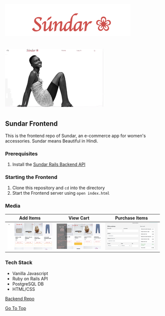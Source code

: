 ![title](./assets/Sundar_Title.png)
# 
![search](./assets/Sundar_CaroselGif.gif)
# 
## Sundar Frontend

This is the frontend repo of Sundar, an e-commerce app for women's accessories. Sundar means Beautiful in Hindi.

### Prerequisites

1. Install the [Sundar Rails Backend API](https://github.com/21shield/Mod-3-MN-backend)

### Starting the Frontend
1. Clone this repository and `cd` into the directory
2. Start the Frontend server using `open index.html`

### Media
Add Items  |  View Cart | Purchase Items
:-------------------------:|:-------------------------:|:-------------------------:
![](./assets/Sale_items.png)  |  ![](./assets/Cart_items.png) |![](./assets/billing.png)

### Tech Stack

* Vanilla Javascript
* Ruby on Rails API
* PostgreSQL DB
* HTML/CSS



[Backend Repo](https://github.com/21shield/Mod-3-MN-backend)

[Go To Top](#Sundar)
<a name="Title"></a>